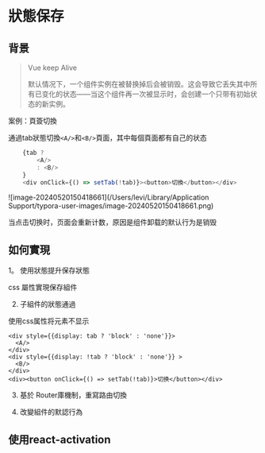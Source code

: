 # 狀態保存



## 背景

>Vue keep Alive
>
>默认情况下，一个组件实例在被替换掉后会被销毁。这会导致它丢失其中所有已变化的状态——当这个组件再一次被显示时，会创建一个只带有初始状态的新实例。

案例：頁簽切換

通過tab狀態切換`<A/>`和`<B/>`頁面，其中每個頁面都有自己的状态

~~~js
    {tab ?
        <A/>
        : <B/>
    }
    <div onClick={() => setTab(!tab)}><button>切換</button></div>
~~~

![image-20240520150418661](/Users/levi/Library/Application Support/typora-user-images/image-20240520150418661.png)

当点击切换时，页面会重新计数，原因是组件卸载的默认行为是销毁

## 如何實現

1。 使用狀態提升保存狀態

css 屬性實現保存組件

2. 子組件的狀態通過

使用css属性将元素不显示

~~~tsx
<div style={{display: tab ? 'block' : 'none'}}>
  <A/>
</div>
<div style={{display: !tab ? 'block' : 'none'}} >
  <B/>
</div>
<div><button onClick={() => setTab(!tab)}>切换</button></div>
~~~

3. 基於 Router庫機制，重寫路由切換



4. 改變組件的默認行為



## 使用react-activation

